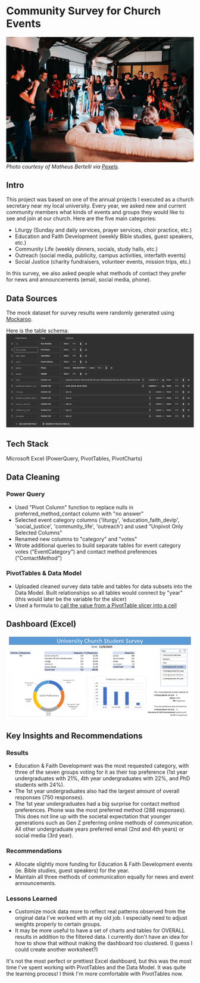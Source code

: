 # Community Survey for Church Events

![A stock photo of a band standing in front of a crowd.](img/community_event.jpg)
*Photo courtesy of Matheus Bertelli via [Pexels](https://www.pexels.com/photo/group-of-people-standing-inside-room-2608517/).*

## Intro

This project was based on one of the annual projects I executed as a church secretary near my local university. Every year, we asked new and current community members what kinds of events and groups they would like to see and join at our church. Here are the five main categories:

- Liturgy (Sunday and daily services, prayer services, choir practice, etc.)
- Education and Faith Development (weekly Bible studies, guest speakers, etc.)
- Community Life (weekly dinners, socials, study halls, etc.)
- Outreach (social media, publicity, campus activities, interfaith events)
- Social Justice (charity fundraisers, volunteer events, mission trips, etc.)

In this survey, we also asked people what methods of contact they prefer for news and announcements (email, social media, phone).

## Data Sources

The mock dataset for survey results were randomly generated using [Mockaroo](https://mockaroo.com/).

Here is the table schema: ![Schema set-up for mock data](img/church_survey_schema.png)

## Tech Stack

Microsoft Excel (PowerQuery, PivotTables, PivotCharts)

## Data Cleaning

### Power Query

- Used "Pivot Column" function to replace nulls in preferred_method_contact column with "no answer"
- Selected event category columns ('liturgy', 'education_faith_devlp', 'social_justice', 'community_life', 'outreach') and used "Unpivot Only Selected Columns"
- Renamed new columns to "category" and "votes"
- Wrote additional queries to build separate tables for event category votes ("EventCategory") and contact method preferences ("ContactMethod")

### PivotTables & Data Model

- Uploaded cleaned survey data table and tables for data subsets into the Data Model. Built relationships so all tables would connect by "year" (this would later be the variable for the slicer)
- Used a formula to [call the value from a PivotTable slicer into a cell](https://techcommunity.microsoft.com/t5/excel/how-to-capture-the-selected-value-of-a-slicer-in-a-formula/m-p/3649281)

## Dashboard (Excel)

![A screenshot of an Excel dashboard containing PivotTables, a slicer, a pie graph, and a bar graph showing survey results and filtering by university year.](img/excel_church_survey_dashboard.png)

## Key Insights and Recommendations

### Results
- Education & Faith Development was the most requested category, with three of the seven groups voting for it as their top preference (1st year undergraduates with 21%, 4th year undergraduates with 22%, and PhD students with 24%).
- The 1st year undergraduates also had the largest amount of overall responses (750 responses).
- The 1st year undergraduates had a big surprise for contact method preferences. Phone was the most preferred method (288 responses). This does not line up with the societal expectation that younger generations such as Gen Z preferring online methods of communication. All other undergraduate years preferred email (2nd and 4th years) or social media (3rd year). 

### Recommendations
- Allocate slightly more funding for Education & Faith Development events (ie. Bible studies, guest speakers) for the year.
- Maintain all three methods of communication equally for news and event announcements.

### Lessons Learned
- Customize mock data more to reflect real patterns observed from the original data I've worked with at my old job. I especially need to adjust weights properly to certain groups. 
- It may be more useful to have a set of charts and tables for OVERALL results in addition to the filtered data. I currently don't have an idea for how to show that without making the dashboard too clustered. (I guess I could create another worksheet?)

It's not the most perfect or prettiest Excel dashboard, but this was the most time I've spent working with PivotTables and the Data Model. It was quite the learning process! I think I'm more comfortable with PivotTables now. 
